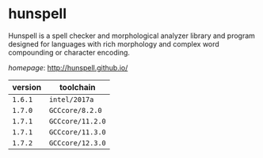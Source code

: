 # hunspell

Hunspell is a spell checker and morphological analyzer library and program designed for languages  with rich morphology and complex word compounding or character encoding.

*homepage*: <http://hunspell.github.io/>

version | toolchain
--------|----------
``1.6.1`` | ``intel/2017a``
``1.7.0`` | ``GCCcore/8.2.0``
``1.7.1`` | ``GCCcore/11.2.0``
``1.7.1`` | ``GCCcore/11.3.0``
``1.7.2`` | ``GCCcore/12.3.0``
